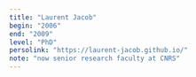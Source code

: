 ```yaml
---
title: "Laurent Jacob"
begin: "2006"
end: "2009"
level: "PhD"
persolink: "https://laurent-jacob.github.io/"
note: "now senior research faculty at CNRS"
---
```

